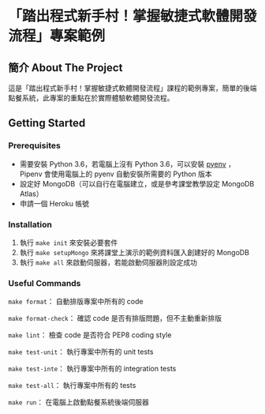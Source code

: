 
# 「踏出程式新手村！掌握敏捷式軟體開發流程」專案範例

## 簡介 About The Project

這是「踏出程式新手村！掌握敏捷式軟體開發流程」課程的範例專案，簡單的後端點餐系統，此專案的重點在於實際體驗軟體開發流程。

## Getting Started

### Prerequisites

- 需要安裝 Python 3.6，若電腦上沒有 Python 3.6，可以安裝 [pyenv](https://github.com/pyenv/pyenv) ，Pipenv 會使用電腦上的 pyenv 自動安裝所需要的 Python 版本
- 設定好 MongoDB（可以自行在電腦建立，或是參考課堂教學設定 MongoDB Atlas）
- 申請一個 Heroku 帳號

### Installation

1. 執行 ```make init``` 來安裝必要套件
2. 執行 ``` make setupMongo ``` 來將課堂上演示的範例資料匯入創建好的 MongoDB
3. 執行 ```make all``` 來啟動伺服器，若能啟動伺服器則設定成功

### Useful Commands

```make format```： 自動排版專案中所有的 code 

```make format-check```： 確認 code 是否有排版問題，但不主動重新排版

```make lint```： 檢查 code 是否符合 PEP8 coding style

```make test-unit```： 執行專案中所有的 unit tests

```make test-inte```： 執行專案中所有的 integration tests

```make test-all```： 執行專案中所有的 tests

```make run```： 在電腦上啟動點餐系統後端伺服器